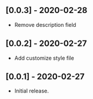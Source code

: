 ## [0.0.3] - 2020-02-28

* Remove description field

## [0.0.2] - 2020-02-27

* Add customize style file

## [0.0.1] - 2020-02-27

* Initial release.
